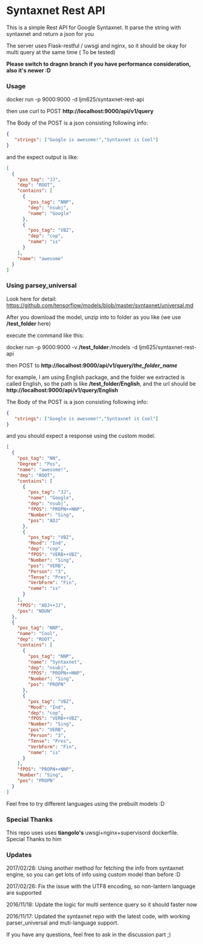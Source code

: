 # Syntaxnet Rest API
This is a simple Rest API for Google Syntaxnet. It parse the string with syntaxnet and return a json for you

The server uses Flask-restful / uwsgi and nginx, so it should be okay for multi query at the same time ( To be tested)

**Please switch to dragnn branch if you have performance consideration, also it's newer :D**

### Usage
docker run -p 9000:9000 -d ljm625/syntaxnet-rest-api

then use curl to POST **http://localhost:9000/api/v1/query**

The Body of the POST is a json consisting following info:
```json
{
   "strings": ["Google is awesome!","Syntaxnet is Cool"]
}
```

and the expect output is like:
```json
[
  {
    "pos_tag": "JJ",
    "dep": "ROOT",
    "contains": [
      {
        "pos_tag": "NNP",
        "dep": "nsubj",
        "name": "Google"
      },
      {
        "pos_tag": "VBZ",
        "dep": "cop",
        "name": "is"
      }
    ],
    "name": "awesome"
  }
]
```
### Using parsey_universal
Look here for detail: https://github.com/tensorflow/models/blob/master/syntaxnet/universal.md

After you download the model, unzip into to folder as you like (we use **/test_folder** here)

execute the command like this:

docker run -p 9000:9000 -v **/test_folder**:/models -d ljm625/syntaxnet-rest-api

then POST to **http://localhost:9000/api/v1/query/*the_folder_name***

for example, I am using English package, and the folder we extracted is called English, so the path is like **/test_folder/English**, and the url should be **http://localhost:9000/api/v1/query/English**

The Body of the POST is a json consisting following info:
```json
{
   "strings": ["Google is awesome!","Syntaxnet is Cool"]
}
```

and you should expect a response using the custom model.

```json
[
  {
    "pos_tag": "NN",
    "Degree": "Pos",
    "name": "awesome!",
    "dep": "ROOT",
    "contains": [
      {
        "pos_tag": "JJ",
        "name": "Google",
        "dep": "nsubj",
        "fPOS": "PROPN++NNP",
        "Number": "Sing",
        "pos": "ADJ"
      },
      {
        "pos_tag": "VBZ",
        "Mood": "Ind",
        "dep": "cop",
        "fPOS": "VERB++VBZ",
        "Number": "Sing",
        "pos": "VERB",
        "Person": "3",
        "Tense": "Pres",
        "VerbForm": "Fin",
        "name": "is"
      }
    ],
    "fPOS": "ADJ++JJ",
    "pos": "NOUN"
  },
  {
    "pos_tag": "NNP",
    "name": "Cool",
    "dep": "ROOT",
    "contains": [
      {
        "pos_tag": "NNP",
        "name": "Syntaxnet",
        "dep": "nsubj",
        "fPOS": "PROPN++NNP",
        "Number": "Sing",
        "pos": "PROPN"
      },
      {
        "pos_tag": "VBZ",
        "Mood": "Ind",
        "dep": "cop",
        "fPOS": "VERB++VBZ",
        "Number": "Sing",
        "pos": "VERB",
        "Person": "3",
        "Tense": "Pres",
        "VerbForm": "Fin",
        "name": "is"
      }
    ],
    "fPOS": "PROPN++NNP",
    "Number": "Sing",
    "pos": "PROPN"
  }
]
```

Feel free to try different languages using the prebuilt models :D

### Special Thanks
This repo uses uses **tiangolo's** uwsgi+nginx+supervisord dockerfile. Special Thanks to him

### Updates
2017/02/28:
Using another method for fetching the info from syntaxnet engine, so you can get lots of info using custom model than before :D

2017/02/26:
Fix the issue with the UTF8 encoding, so non-lantern language are supported

2016/11/18:
Update the logic for multi sentence query so it should faster now

2016/11/17:
Updated the syntaxnet repo with the latest code, with working parser_universal and muti-language support.


If you have any questions, feel free to ask in the discussion part ;)
